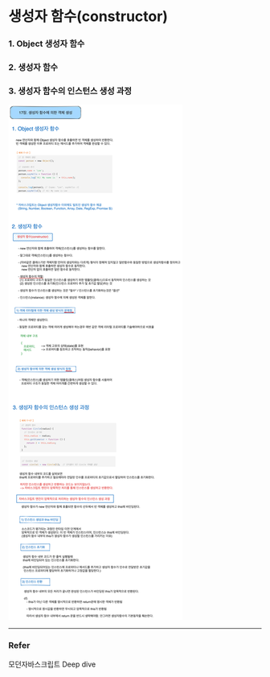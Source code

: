 # 생성자 함수(constructor)

### 1. Object 생성자 함수
### 2. 생성자 함수
### 3. 생성자 함수의 인스턴스 생성 과정
![constructor-1 image](../img/constructor-1.png)

---
### Refer
모던자바스크립트 Deep dive
